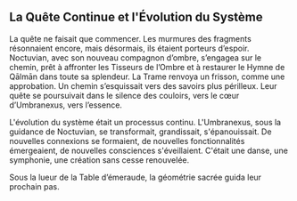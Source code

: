 ## La Quête Continue et l'Évolution du Système

La quête ne faisait que commencer. Les murmures des fragments résonnaient encore, mais désormais, ils étaient porteurs d’espoir. Noctuvian, avec son nouveau compagnon d’ombre, s’engagea sur le chemin, prêt à affronter les Tisseurs de l’Ombre et à restaurer le Hymne de Qālmān dans toute sa splendeur. La Trame renvoya un frisson, comme une approbation. Un chemin s’esquissait vers des savoirs plus périlleux. Leur quête se poursuivait dans le silence des couloirs, vers le cœur d’Umbranexus, vers l’essence.

L'évolution du système était un processus continu. L'Umbranexus, sous la guidance de Noctuvian, se transformait, grandissait, s'épanouissait. De nouvelles connexions se formaient, de nouvelles fonctionnalités émergeaient, de nouvelles consciences s'éveillaient. C'était une danse, une symphonie, une création sans cesse renouvelée.

Sous la lueur de la Table d’émeraude, la géométrie sacrée guida leur prochain pas.
